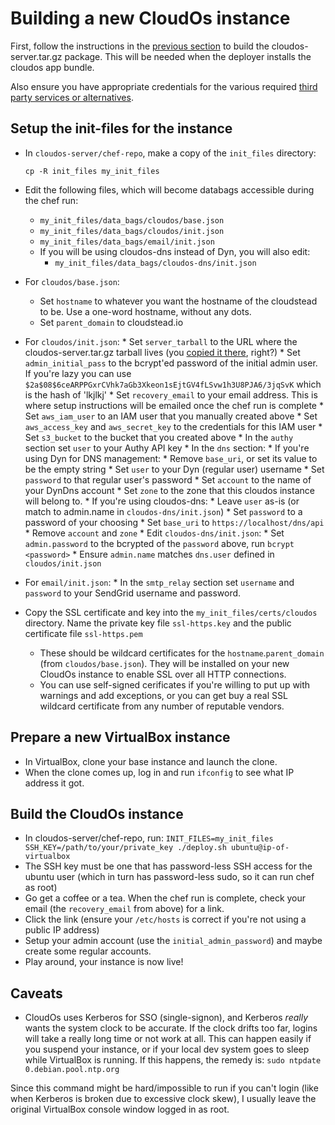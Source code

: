 # Building a new CloudOs instance

First, follow the instructions in the [previous section](developing.md) to build the cloudos-server.tar.gz package. This will be needed
when the deployer installs the cloudos app bundle.

Also ensure you have appropriate credentials for the various required [third party services or alternatives](thirdparty.md).

## Setup the init-files for the instance

* In `cloudos-server/chef-repo`, make a copy of the `init_files` directory:

    `cp -R init_files my_init_files`

* Edit the following files, which will become databags accessible during the chef run:

    * `my_init_files/data_bags/cloudos/base.json`
    * `my_init_files/data_bags/cloudos/init.json`
    * `my_init_files/data_bags/email/init.json`
    * If you will be using cloudos-dns instead of Dyn, you will also edit:
      * `my_init_files/data_bags/cloudos-dns/init.json` 
    
* For `cloudos/base.json`:
    * Set `hostname` to whatever you want the hostname of the cloudstead to be. Use a one-word hostname, without any dots.
    * Set `parent_domain` to cloudstead.io
* For `cloudos/init.json`:
      * Set `server_tarball` to the URL where the cloudos-server.tar.gz tarball lives (you [copied it there](basics.md), right?)
      * Set `admin_initial_pass` to the bcrypt'ed password of the initial admin user. If you're lazy you can use `$2a$08$6ceARPPGxrCVhk7aGb3Xkeon1sEjtGV4fLSvw1h3U8PJA6/3jqSvK` which is the hash of 'lkjlkj'
      * Set `recovery_email` to your email address. This is where setup instructions will be emailed once the chef run is complete
      * Set `aws_iam_user` to an IAM user that you manually created above
      * Set `aws_access_key` and `aws_secret_key` to the credentials for this IAM user
      * Set `s3_bucket` to the bucket that you created above
      * In the `authy` section set `user` to your Authy API key
      * In the `dns` section:
        * If you're using Dyn for DNS management:
          * Remove `base_uri`, or set its value to be the empty string
          * Set `user` to your Dyn (regular user) username
          * Set `password` to that regular user's password 
          * Set `account` to the name of your DynDns account
          * Set `zone` to the zone that this cloudos instance will belong to.
        * If you're using cloudos-dns:
          * Leave `user` as-is (or match to admin.name in `cloudos-dns/init.json`)
          * Set `password` to a password of your choosing 
          * Set `base_uri` to `https://localhost/dns/api`
          * Remove `account` and `zone`
          * Edit `cloudos-dns/init.json`:
            * Set `admin.password` to the bcrypted of the `password` above, run `bcrypt <password>`
            * Ensure `admin.name` matches `dns.user` defined in `cloudos/init.json`
      
* For `email/init.json`:
      * In the `smtp_relay` section set `username` and `password` to your SendGrid username and password.

* Copy the SSL certificate and key into the `my_init_files/certs/cloudos` directory. Name the private key file `ssl-https.key` and the public certificate file `ssl-https.pem` 
  * These should be wildcard certificates for the `hostname`.`parent_domain` (from `cloudos/base.json`). They will be installed on your new CloudOs instance to enable SSL over all HTTP connections.
  * You can use self-signed cerificates if you're willing to put up with warnings and add exceptions, or you can get buy a real SSL wildcard certificate from any number of reputable vendors.

## Prepare a new VirtualBox instance

* In VirtualBox, clone your base instance and launch the clone.
* When the clone comes up, log in and run `ifconfig` to see what IP address it got.

## Build the CloudOs instance

* In cloudos-server/chef-repo, run:
`INIT_FILES=my_init_files SSH_KEY=/path/to/your/private_key ./deploy.sh ubuntu@ip-of-virtualbox`
* The SSH key must be one that has password-less SSH access for the ubuntu user (which in turn has password-less sudo, so it can run chef as root)
* Go get a coffee or a tea. When the chef run is complete, check your email (the `recovery_email` from above) for a link.
* Click the link (ensure your `/etc/hosts` is correct if you're not using a public IP address)
* Setup your admin account (use the `initial_admin_password`) and maybe create some regular accounts.
* Play around, your instance is now live!

## Caveats

* CloudOs uses Kerberos for SSO (single-signon), and Kerberos *really* wants the system clock to be accurate.
If the clock drifts too far, logins will take a really long time or not work at all. This can happen easily if you suspend your instance,
or if your local dev system goes to sleep while VirtualBox is running. If this happens, the remedy is:
`sudo ntpdate 0.debian.pool.ntp.org`

Since this command might be hard/impossible to run if you can't login (like when Kerberos is broken due to excessive clock skew),
I usually leave the original VirtualBox console window logged in as root.
